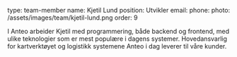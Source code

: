 type: team-member
name: Kjetil Lund
position: Utvikler
email: 
phone: 
photo: /assets/images/team/kjetil-lund.png
order: 9

I Anteo arbeider Kjetil med programmering, både backend og frontend, med ulike teknologier som er mest populære i dagens systemer. Hovedansvarlig for kartverktøyet og logistikk systemene Anteo i dag leverer til våre kunder.